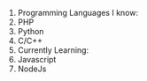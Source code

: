 1. Programming Languages I know:
  1. PHP
  2. Python
  3. C/C++
2. Currently Learning:
  1. Javascript
  2. NodeJs
